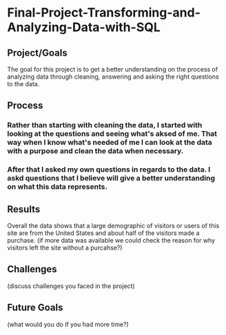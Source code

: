# Final-Project-Transforming-and-Analyzing-Data-with-SQL

## Project/Goals
The goal for this project is to get a better understanding on the process of analyzing data through cleaning, answering and asking the right questions to the data.

## Process
### Rather than starting with cleaning the data, I started with looking at the questions and seeing what's aksed of me. That way when I know what's needed of me I can look at the data with a purpose and clean the data when necessary.
### After that I asked my own questions in regards to the data. I askd questions that I believe will give a better understanding on what this data represents.

## Results

Overall the data shows that a large demographic of visitors or users of this site are from the United States and about half of the visitors made a purchase. (if more data was available we could check the reason for why visitors left the site without a purcahse?)
## Challenges 
(discuss challenges you faced in the project)

## Future Goals
(what would you do if you had more time?)
